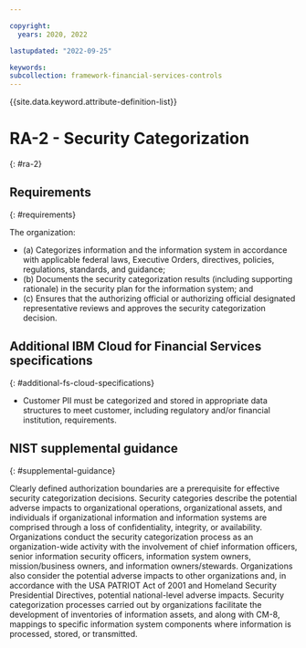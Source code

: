 ```yaml
---

copyright:
  years: 2020, 2022

lastupdated: "2022-09-25"

keywords: 
subcollection: framework-financial-services-controls
---
```


{{site.data.keyword.attribute-definition-list}}

         
# RA-2 - Security Categorization
{: #ra-2}

## Requirements
{: #requirements}

The organization:

- (a) Categorizes information and the information system in accordance with applicable federal laws, Executive Orders, directives, policies, regulations, standards, and guidance;
- (b) Documents the security categorization results (including supporting rationale) in the security plan for the information system; and
- (c) Ensures that the authorizing official or authorizing official designated representative reviews and approves the security categorization decision.

## Additional IBM Cloud for Financial Services specifications
{: #additional-fs-cloud-specifications}

- Customer PII must be categorized and stored in appropriate data structures to meet customer, including regulatory and/or financial institution, requirements.

## NIST supplemental guidance
{: #supplemental-guidance}

Clearly defined authorization boundaries are a prerequisite for effective security categorization decisions. Security categories describe the potential adverse impacts to organizational operations, organizational assets, and individuals if organizational information and information systems are comprised through a loss of confidentiality, integrity, or availability. Organizations conduct the security categorization process as an organization-wide activity with the involvement of chief information officers, senior information security officers, information system owners, mission/business owners, and information owners/stewards. Organizations also consider the potential adverse impacts to other organizations and, in accordance with the USA PATRIOT Act of 2001 and Homeland Security Presidential Directives, potential national-level adverse impacts. Security categorization processes carried out by organizations facilitate the development of inventories of information assets, and along with CM-8, mappings to specific information system components where information is processed, stored, or transmitted.



